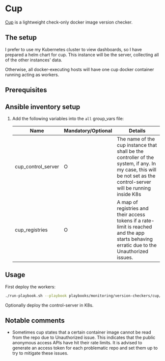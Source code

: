 # Cup

[Cup](https://github.com/sergi0g/cup) is a lightweight check-only docker image version checker.

## The setup

I prefer to use my Kubernetes cluster to view dashboards, so I have prepared a helm chart for cup. This instance will be the server, collecting all of the other instances' data.

Otherwise, all docker-executing hosts will have one cup docker container running acting as workers.

## Prerequisites

## Ansible inventory setup

1. Add the following variables into the `all` group_vars file:

    | Name | Mandatory/Optional | Details |
    |------|--------------------|---------|
    |cup_control_server|O|The name of the cup instance that shall be the controller of the system, if any. In my case, this will be not set as the control-server will be running inside K8s|
    |cup_registries|O|A map of registries and their access tokens if a rate-limit is reached and the app starts behaving erratic due to the Unauthorized issues.|

## Usage

First deploy the workers:
```bash
./run-playbook.sh --playbook playbooks/monitoring/version-checkers/cup/deploy-cup.yaml --no-check
```

Optionally deploy the control-server in K8s.

## Notable comments

- Sometimes cup states that a certain container image cannot be read from the repo due to Unauthorized issue. This indicates that the public anonymous access APIs have hit their rate limits. It is advised to generate an access token for each problematic repo and set them up to try to mitigate these issues.
